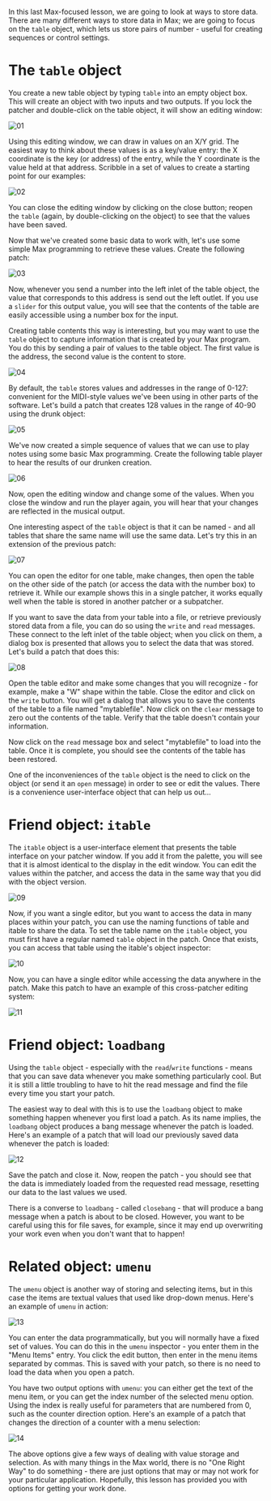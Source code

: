 In this last Max-focused lesson, we are going to look at ways to store data. There are many different ways to store data in Max; we are going to focus on the `table` object, which lets us store pairs of number - useful for creating sequences or control settings.

# The `table` object
You create a new table object by typing `table` into an empty object box. This will create an object with two inputs and two outputs. If you lock the patcher and double-click on the table object, it will show an editing window:

![01](https://github.com/user-attachments/assets/9732361f-1128-4de0-9877-4c2ef33e6aaa)

Using this editing window, we can draw in values on an X/Y grid. The easiest way to think about these values is as a key/value entry: the X coordinate is the key (or address) of the entry, while the Y coordinate is the value held at that address. Scribble in a set of values to create a starting point for our examples:

![02](https://github.com/user-attachments/assets/ab0022ba-52aa-4025-b212-5a672665640e)

You can close the editing window by clicking on the close button; reopen the `table` (again, by double-clicking on the object) to see that the values have been saved.

Now that we've created some basic data to work with, let's use some simple Max programming to retrieve these values. Create the following patch:

![03](https://github.com/user-attachments/assets/93e10080-a0b6-4b18-9618-fd3e02888253)

Now, whenever you send a number into the left inlet of the table object, the value that corresponds to this address is send out the left outlet. If you use a `slider` for this output value, you will see that the contents of the table are easily accessible using a number box for the input.

Creating table contents this way is interesting, but you may want to use the `table` object to capture information that is created by your Max program. You do this by sending a pair of values to the table object. The first value is the address, the second value is the content to store.

![04](https://github.com/user-attachments/assets/1cd203d6-018d-48e3-b280-cbd44450b504)

By default, the `table` stores values and addresses in the range of 0-127: convenient for the MIDI-style values we've been using in other parts of the software. Let's build a patch that creates 128 values in the range of 40-90 using the drunk object:

![05](https://github.com/user-attachments/assets/22240ddb-6059-4214-8553-ad27d6d64bd5)

We've now created a simple sequence of values that we can use to play notes using some basic Max programming. Create the following table player to hear the results of our drunken creation.

![06](https://github.com/user-attachments/assets/9e8fcf9e-cdb7-461e-9ccb-b44dcab1af8d)

Now, open the editing window and change some of the values. When you close the window and run the player again, you will hear that your changes are reflected in the musical output.

One interesting aspect of the `table` object is that it can be named - and all tables that share the same name will use the same data. Let's try this in an extension of the previous patch:

![07](https://github.com/user-attachments/assets/b6f54c0d-92c0-4d31-afb9-c8ee86e940f6)

You can open the editor for one table, make changes, then open the table on the other side of the patch (or access the data with the number box) to retrieve it. While our example shows this in a single patcher, it works equally well when the table is stored in another patcher or a subpatcher.

If you want to save the data from your table into a file, or retrieve previously stored data from a file, you can do so using the `write` and `read` messages. These connect to the left inlet of the table object; when you click on them, a dialog box is presented that allows you to select the data that was stored. Let's build a patch that does this:

![08](https://github.com/user-attachments/assets/0a574b8e-4b2d-4d32-83bc-63372b947e35)

Open the table editor and make some changes that you will recognize - for example, make a "W" shape within the table. Close the editor and click on the `write` button. You will get a dialog that allows you to save the contents of the table to a file named "mytablefile". Now click on the `clear` message to zero out the contents of the table. Verify that the table doesn't contain your information.

Now click on the `read` message box and select "mytablefile" to load into the table. Once it is complete, you should see the contents of the table has been restored.

One of the inconveniences of the `table` object is the need to click on the object (or send it an `open` message) in order to see or edit the values. There is a convenience user-interface object that can help us out...

# Friend object: `itable`
The `itable` object is a user-interface element that presents the table interface on your patcher window. If you add it from the palette, you will see that it is almost identical to the display in the edit window. You can edit the values within the patcher, and access the data in the same way that you did with the object version.

![09](https://github.com/user-attachments/assets/0ac83994-ca59-411e-b753-ea1ed52064bb)

Now, if you want a single editor, but you want to access the data in many places within your patch, you can use the naming functions of table and itable to share the data. To set the table name on the `itable` object, you must first have a regular named `table` object in the patch. Once that exists, you can access that table using the itable's object inspector:

![10](https://github.com/user-attachments/assets/3a2256de-2a25-4dc4-8cb4-3168b98c563d)

Now, you can have a single editor while accessing the data anywhere in the patch. Make this patch to have an example of this cross-patcher editing system:

![11](https://github.com/user-attachments/assets/d37a0b0b-363b-4458-a942-f5e1799e41ac)

# Friend object: `loadbang`
Using the `table` object - especially with the `read`/`write` functions - means that you can save data whenever you make something particularly cool. But it is still a little troubling to have to hit the read message and find the file every time you start your patch.

The easiest way to deal with this is to use the `loadbang` object to make something happen whenever you first load a patch. As its name implies, the `loadbang` object produces a bang message whenever the patch is loaded. Here's an example of a patch that will load our previously saved data whenever the patch is loaded:

![12](https://github.com/user-attachments/assets/89cb3fd6-df64-4bf5-90fd-0b387b8f667c)

Save the patch and close it. Now, reopen the patch - you should see that the data is immediately loaded from the requested read message, resetting our data to the last values we used.

There is a converse to `loadbang` - called `closebang` - that will produce a bang message when a patch is about to be closed. However, you want to be careful using this for file saves, for example, since it may end up overwriting your work even when you don't want that to happen!

# Related object: `umenu`
The `umenu` object is another way of storing and selecting items, but in this case the items are textual values that used like drop-down menus. Here's an example of `umenu` in action:

![13](https://github.com/user-attachments/assets/c4605043-8bf7-404b-a4f8-c20fde91beeb)

You can enter the data programmatically, but you will normally have a fixed set of values. You can do this in the `umenu` inspector - you enter them in the "Menu Items" entry. You click the edit button, then enter in the menu items separated by commas. This is saved with your patch, so there is no need to load the data when you open a patch.

You have two output options with `umenu`: you can either get the text of the menu item, or you can get the index number of the selected menu option. Using the index is really useful for parameters that are numbered from 0, such as the counter direction option. Here's an example of a patch that changes the direction of a counter with a menu selection:

![14](https://github.com/user-attachments/assets/de5c9400-4b31-436e-92cc-fc23ab267d41)

The above options give a few ways of dealing with value storage and selection. As with many things in the Max world, there is no "One Right Way" to do something - there are just options that may or may not work for your particular application. Hopefully, this lesson has provided you with options for getting your work done.
